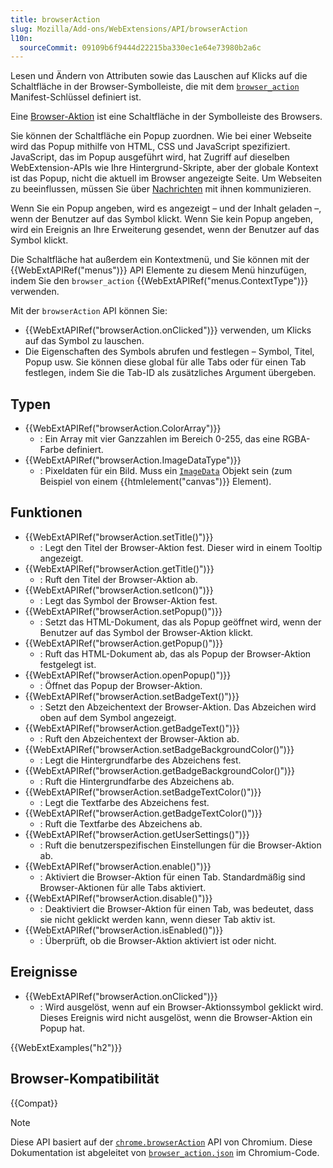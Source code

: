 ```yaml
---
title: browserAction
slug: Mozilla/Add-ons/WebExtensions/API/browserAction
l10n:
  sourceCommit: 09109b6f9444d22215ba330ec1e64e73980b2a6c
---
```


Lesen und Ändern von Attributen sowie das Lauschen auf Klicks auf die Schaltfläche in der Browser-Symbolleiste, die mit dem [`browser_action`](/de/docs/Mozilla/Add-ons/WebExtensions/manifest.json/browser_action) Manifest-Schlüssel definiert ist.

Eine [Browser-Aktion](/de/docs/Mozilla/Add-ons/WebExtensions/user_interface/Toolbar_button) ist eine Schaltfläche in der Symbolleiste des Browsers.

Sie können der Schaltfläche ein Popup zuordnen. Wie bei einer Webseite wird das Popup mithilfe von HTML, CSS und JavaScript spezifiziert. JavaScript, das im Popup ausgeführt wird, hat Zugriff auf dieselben WebExtension-APIs wie Ihre Hintergrund-Skripte, aber der globale Kontext ist das Popup, nicht die aktuell im Browser angezeigte Seite. Um Webseiten zu beeinflussen, müssen Sie über [Nachrichten](/de/docs/Mozilla/Add-ons/WebExtensions/Modify_a_web_page#messaging) mit ihnen kommunizieren.

Wenn Sie ein Popup angeben, wird es angezeigt – und der Inhalt geladen –, wenn der Benutzer auf das Symbol klickt. Wenn Sie kein Popup angeben, wird ein Ereignis an Ihre Erweiterung gesendet, wenn der Benutzer auf das Symbol klickt.

Die Schaltfläche hat außerdem ein Kontextmenü, und Sie können mit der {{WebExtAPIRef("menus")}} API Elemente zu diesem Menü hinzufügen, indem Sie den `browser_action` {{WebExtAPIRef("menus.ContextType")}} verwenden.

Mit der `browserAction` API können Sie:

- {{WebExtAPIRef("browserAction.onClicked")}} verwenden, um Klicks auf das Symbol zu lauschen.
- Die Eigenschaften des Symbols abrufen und festlegen – Symbol, Titel, Popup usw. Sie können diese global für alle Tabs oder für einen Tab festlegen, indem Sie die Tab-ID als zusätzliches Argument übergeben.

## Typen

- {{WebExtAPIRef("browserAction.ColorArray")}}
  - : Ein Array mit vier Ganzzahlen im Bereich 0-255, das eine RGBA-Farbe definiert.
- {{WebExtAPIRef("browserAction.ImageDataType")}}
  - : Pixeldaten für ein Bild. Muss ein [`ImageData`](/de/docs/Web/API/ImageData) Objekt sein (zum Beispiel von einem {{htmlelement("canvas")}} Element).

## Funktionen

- {{WebExtAPIRef("browserAction.setTitle()")}}
  - : Legt den Titel der Browser-Aktion fest. Dieser wird in einem Tooltip angezeigt.
- {{WebExtAPIRef("browserAction.getTitle()")}}
  - : Ruft den Titel der Browser-Aktion ab.
- {{WebExtAPIRef("browserAction.setIcon()")}}
  - : Legt das Symbol der Browser-Aktion fest.
- {{WebExtAPIRef("browserAction.setPopup()")}}
  - : Setzt das HTML-Dokument, das als Popup geöffnet wird, wenn der Benutzer auf das Symbol der Browser-Aktion klickt.
- {{WebExtAPIRef("browserAction.getPopup()")}}
  - : Ruft das HTML-Dokument ab, das als Popup der Browser-Aktion festgelegt ist.
- {{WebExtAPIRef("browserAction.openPopup()")}}
  - : Öffnet das Popup der Browser-Aktion.
- {{WebExtAPIRef("browserAction.setBadgeText()")}}
  - : Setzt den Abzeichentext der Browser-Aktion. Das Abzeichen wird oben auf dem Symbol angezeigt.
- {{WebExtAPIRef("browserAction.getBadgeText()")}}
  - : Ruft den Abzeichentext der Browser-Aktion ab.
- {{WebExtAPIRef("browserAction.setBadgeBackgroundColor()")}}
  - : Legt die Hintergrundfarbe des Abzeichens fest.
- {{WebExtAPIRef("browserAction.getBadgeBackgroundColor()")}}
  - : Ruft die Hintergrundfarbe des Abzeichens ab.
- {{WebExtAPIRef("browserAction.setBadgeTextColor()")}}
  - : Legt die Textfarbe des Abzeichens fest.
- {{WebExtAPIRef("browserAction.getBadgeTextColor()")}}
  - : Ruft die Textfarbe des Abzeichens ab.
- {{WebExtAPIRef("browserAction.getUserSettings()")}}
  - : Ruft die benutzerspezifischen Einstellungen für die Browser-Aktion ab.
- {{WebExtAPIRef("browserAction.enable()")}}
  - : Aktiviert die Browser-Aktion für einen Tab. Standardmäßig sind Browser-Aktionen für alle Tabs aktiviert.
- {{WebExtAPIRef("browserAction.disable()")}}
  - : Deaktiviert die Browser-Aktion für einen Tab, was bedeutet, dass sie nicht geklickt werden kann, wenn dieser Tab aktiv ist.
- {{WebExtAPIRef("browserAction.isEnabled()")}}
  - : Überprüft, ob die Browser-Aktion aktiviert ist oder nicht.

## Ereignisse

- {{WebExtAPIRef("browserAction.onClicked")}}
  - : Wird ausgelöst, wenn auf ein Browser-Aktionssymbol geklickt wird. Dieses Ereignis wird nicht ausgelöst, wenn die Browser-Aktion ein Popup hat.

{{WebExtExamples("h2")}}

## Browser-Kompatibilität

{{Compat}}

> [!NOTE]
> Diese API basiert auf der [`chrome.browserAction`](https://developer.chrome.com/docs/extensions/mv2/reference/browserAction) API von Chromium. Diese Dokumentation ist abgeleitet von [`browser_action.json`](https://chromium.googlesource.com/chromium/src/+/master/chrome/common/extensions/api/browser_action.json) im Chromium-Code.
